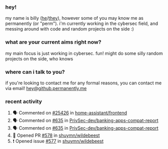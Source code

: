 ### hey!
my name is billy ([he](https://en.pronouns.page/he/him)/[they](https://en.pronouns.page/they/them)), however some of you may know me as permanently (or "perm"). i'm currently working in the cybersec field, and messing around with code and random projects on the side :)

### what are your current aims right now?
my main focus is just working in cybersec. fun!
might do some silly random projects on the side, who knows

### where can i talk to you?
if you're looking to contact me for any formal reasons, you can contact me via email! [hey@github.permanently.me](mailto:hey@github.permanently.me)

### recent activity
<!--START_SECTION:activity-->
1. 🗣 Commented on [#25426](https://github.com/home-assistant/frontend/issues/25426#issuecomment-3202209764) in [home-assistant/frontend](https://github.com/home-assistant/frontend)
2. 🗣 Commented on [#635](https://github.com/PrivSec-dev/banking-apps-compat-report/issues/635#issuecomment-3094734642) in [PrivSec-dev/banking-apps-compat-report](https://github.com/PrivSec-dev/banking-apps-compat-report)
3. 🗣 Commented on [#635](https://github.com/PrivSec-dev/banking-apps-compat-report/issues/635#issuecomment-3094734642) in [PrivSec-dev/banking-apps-compat-report](https://github.com/PrivSec-dev/banking-apps-compat-report)
4. 💪 Opened PR [#578](https://github.com/shuymn/wildebeest/pull/578) in [shuymn/wildebeest](https://github.com/shuymn/wildebeest)
5. ❗ Opened issue [#577](https://github.com/shuymn/wildebeest/issues/577) in [shuymn/wildebeest](https://github.com/shuymn/wildebeest)
<!--END_SECTION:activity-->
